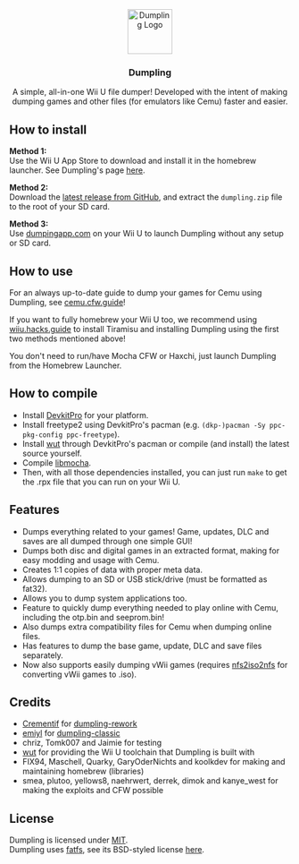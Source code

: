 <div style="text-align: center;">
    <img src="assets/dumpling-logo.png" alt="Dumpling Logo" style="width: 80px;" />
    <h3>Dumpling</h3>
    <p>A simple, all-in-one Wii U file dumper! Developed with the intent of making dumping games and other files (for emulators like Cemu) faster and easier.</p>
</div>

## How to install
**Method 1:**  
Use the Wii U App Store to download and install it in the homebrew launcher. See Dumpling's page [here](https://apps.fortheusers.org/wiiu/dumpling).

**Method 2:**  
Download the [latest release from GitHub](https://github.com/emiyl/dumpling/releases), and extract the `dumpling.zip` file to the root of your SD card.

**Method 3:**  
Use [dumpingapp.com](https://dumplingapp.com) on your Wii U to launch Dumpling without any setup or SD card.

## How to use

For an always up-to-date guide to dump your games for Cemu using Dumpling, see [cemu.cfw.guide](https://cemu.cfw.guide/dumping-games)!  

If you want to fully homebrew your Wii U too, we recommend using [wiiu.hacks.guide](https://wiiu.hacks.guide) to install Tiramisu and installing Dumpling using the first two methods mentioned above!

You don't need to run/have Mocha CFW or Haxchi, just launch Dumpling from the Homebrew Launcher.

## How to compile
 - Install [DevkitPro](https://devkitpro.org/wiki/Getting_Started) for your platform.
 - Install freetype2 using DevkitPro's pacman (e.g. `(dkp-)pacman -Sy ppc-pkg-config ppc-freetype`).
 - Install [wut](https://github.com/devkitpro/wut) through DevkitPro's pacman or compile (and install) the latest source yourself.
 - Compile [libmocha](https://github.com/wiiu-env/libmocha).
 - Then, with all those dependencies installed, you can just run `make` to get the .rpx file that you can run on your Wii U.


## Features
 - Dumps everything related to your games! Game, updates, DLC and saves are all dumped through one simple GUI!
 - Dumps both disc and digital games in an extracted format, making for easy modding and usage with Cemu.
 - Creates 1:1 copies of data with proper meta data.
 - Allows dumping to an SD or USB stick/drive (must be formatted as fat32).
 - Allows you to dump system applications too.
 - Feature to quickly dump everything needed to play online with Cemu, including the otp.bin and seeprom.bin!
 - Also dumps extra compatibility files for Cemu when dumping online files.
 - Has features to dump the base game, update, DLC and save files separately.
 - Now also supports easily dumping vWii games (requires [nfs2iso2nfs](https://github.com/FIX94/nfs2iso2nfs/releases/tag/v0.5.6) for converting vWii games to .iso).

## Credits
 - [Crementif](https://github.com/Crementif) for [dumpling-rework](https://github.com/emiyl/dumpling)
 - [emiyl](https://github.com/emiyl) for [dumpling-classic](https://github.com/emiyl/dumpling-classic)
 - chriz, Tomk007 and Jaimie for testing
 - [wut](https://github.com/devkitpro/wut) for providing the Wii U toolchain that Dumpling is built with
 - FIX94, Maschell, Quarky, GaryOderNichts and koolkdev for making and maintaining homebrew (libraries)
 - smea, plutoo, yellows8, naehrwert, derrek, dimok and kanye_west for making the exploits and CFW possible

## License
Dumpling is licensed under [MIT](https://github.com/emiyl/dumpling/blob/master/LICENSE.md).  
Dumpling uses [fatfs](http://elm-chan.org/fsw/ff/00index_e.html), see its BSD-styled license [here](https://github.com/emiyl/dumpling/blob/master/source/utils/fatfs/LICENSE.txt).
